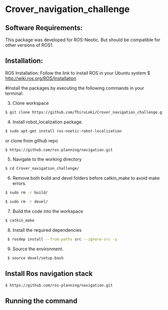 # Crover_navigation_challenge

## Software Requirements:

 This package was developed for ROS-Neotic. But should be compatible for other versions of ROS1.
 
## Installation:

 ROS Installation: Follow the link to install ROS in your Ubuntu system  $ http://wiki.ros.org/ROS/Installation


#Install the packages by executing the following commands in your terminal:

3. Clone workspace 

```sh
$ git clone https://github.com/ThiruLoki/Crover_navigation_challenge.git
```

4. Install robot_localization package.
```sh
$ sudo apt-get install ros-noetic-robot-localization 
```
or clone from github repo
```sh
$ https://github.com/ros-planning/navigation.git
```
5. Navigate to the working directory
```sh
$ cd Crover_navigation_challenge/
```
6. Remove both build and devel folders before catkin_make to avoid make errors.
```sh
$ sudo rm -r build/
```
```sh
$ sudo rm -r devel/
```
7. Build the code into the workspace
```sh
$ catkin_make
```
8. Install the required dependencies
```sh
 $ rosdep install --from-paths src --ignore-src -y
 ```
 
9. Source the environment.
```sh
 $ source devel/setup.bash
```
## Install Ros navigation stack
```sh
$ https://github.com/ros-planning/navigation.git
```

## Running the command
